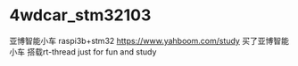 # 4wdcar_stm32103
亚博智能小车  raspi3b+stm32
https://www.yahboom.com/study  买了亚博智能小车  搭载rt-thread  just for fun and study


